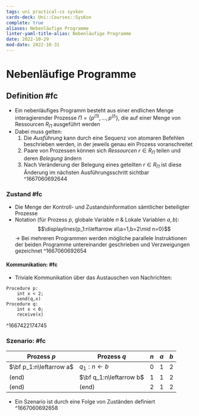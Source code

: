 ```yaml
---
tags: uni practical-cs syskon
cards-deck: Uni::Courses::SysKon
complete: true
aliases: Nebenläufige Programme
linter-yaml-title-alias: Nebenläufige Programme
date: 2022-10-29
mod-date: 2022-10-31
---
```


# Nebenläufige Programme

## Definition #fc
- Ein nebenläufiges Programm besteht aus einer endlichen Menge interagierender Prozesse $\Pi=\{p^{(1)},\dots,p^{(l)}\}$, die auf einer Menge von Ressourcen $R_\Pi$ ausgeführt werden
- Dabei muss gelten:
	1. Die *Ausführung* kann durch eine Sequenz von atomaren Befehlen beschrieben werden, in der jeweils genau ein Prozess voranschreitet
	2. Paare von Prozessen können sich *Ressourcen* $r\in R_\Pi$ teilen und deren *Belegung* ändern
	3. Nach Veränderung der Belegung eines geteilten $r\in R_\Pi$ ist diese Änderung im nächsten Ausführungsschritt sichtbar
^1667060692644

### Zustand #fc
- Die Menge der Kontroll- und Zustandsinformation sämtlicher beteiligter Prozesse
- Notation (für Prozess $p,$ globale Variable $n$ & Lokale Variablen $a,b$): $$\displaylines{p_1:n\leftarrow a\\a=1,b=2\mid n=0}$$
	-> Bei mehreren Programmen werden mögliche parallele Instruktionen der beiden Programme untereinander geschrieben und Verzweigungen gezeichnet
^1667060692654

#### Kommunikation: #fc
- Triviale Kommunikation über das Austauschen von Nachrichten:
```
Procedure p:
	int x < 2;
	send(q,x)
Procedure q:
	int x < 0;
	receive(x)
```
^1667422174745

### Szenario: #fc
| Prozess $p$             | Prozess $q$             | $n$ | $a$ | $b$ |
| ----------------------- | ----------------------- | --- | --- | --- |
| $\bf p_1:n\leftarrow a$ | $q_1:n\leftarrow b$     | 0   | 1   | 2   |
| (end)                   | $\bf q_1:n\leftarrow b$ | 1   | 1   | 2   |
| (end)                   | (end)                   | 2   | 1   | 2   |
- Ein Szenario ist durch eine Folge von Zuständen definiert
^1667060692658
